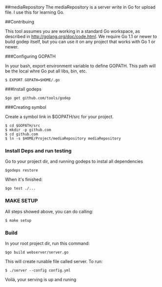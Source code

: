 ##mediaRepository
The mediaRepository is a server write in Go for upload file. I use this for learning Go.

##Contribuing

This tool assumes you are working in a standard Go workspace,
as described in http://golang.org/doc/code.html. We require Go 1.1
or newer to build godep itself, but you can use it on any project
that works with Go 1 or newer.

###Configuring GOPATH

In your bash, export environment variable to define GOPATH. This path will be the local whre Go put all libs, bin, etc. 

    $ EXPORT GOPATH=$HOME/.go

###Install godeps

    $go get github.com/tools/godep

###Creating symbol

Create a symbol link in $GOPATH/src for your project.

    $ cd $GOPATH/src
    $ mkdir -p github.com
    $ cd github.com
    $ ln -s $HOME/Project/mediaRepository mediaRepository  

### Install Deps and run testing

Go to your project dir, and running godeps to instal all dependencies

    $godeps restore

When it's finished:

    $go test ./...

### MAKE SETUP

All steps showed above, you can do calling:

    $ make setup

### Build

In your root project dir, run this command:

    $go build webserver/server.go

This will create runable file called server. To run:

    $ ./server --config config.yml

Voilá, your serving is up and runing
